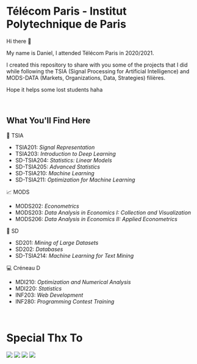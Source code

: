 # Télécom Paris - Institut Polytechnique de Paris

Hi there 👋

My name is Daniel, I attended Télécom Paris in 2020/2021.

I created this repository to share with you some of the projects that I did while following the TSIA (Signal Processing for Artificial Intelligence) and MODS-DATA (Markets, Organizations, Data, Strategies) filières.

Hope it helps some lost students haha

<br>

## What You'll Find Here

🧠 TSIA

- TSIA201: *Signal Representation*
- TSIA203: *Introduction to Deep Learning*
- SD-TSIA204: *Statistics: Linear Models*
- SD-TSIA205: *Advanced Statistics*
- SD-TSIA210: *Machine Learning*
- SD-TSIA211: *Optimization for Machine Learning*

📈 MODS

- MODS202: *Econometrics*
- MODS203: *Data Analysis in Economics I: Collection and Visualization*
- MODS206: *Data Analysis in Economics II: Applied Econometrics*

🎲 SD 

- SD201: *Mining of Large Datasets*
- SD202: *Databases*
- SD-TSIA214: *Machine Learning for Text Mining*

💻 Créneau D

- MDI210: *Optimization and Numerical Analysis*
- MDI220: *Statistics*
- INF203: *Web Development*
- INF280: *Programming Contest Training*

<br>

# Special Thx To

[![](https://avatars.githubusercontent.com/u/51557487?s=70&v=4)](https://github.com/daniel-deutsch)
[![](https://avatars.githubusercontent.com/u/36503832?s=70&v=4)](https://github.com/kevinkuhl)
[![](https://avatars.githubusercontent.com/u/29128981?s=70&v=4)](https://github.com/lucasbarretto)
[![](https://avatars.githubusercontent.com/u/30624187?s=70&v=4)](https://github.com/lucasagrizzi)
